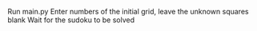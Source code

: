 Run main.py
Enter numbers of the initial grid, leave the unknown squares blank
Wait for the sudoku to be solved
